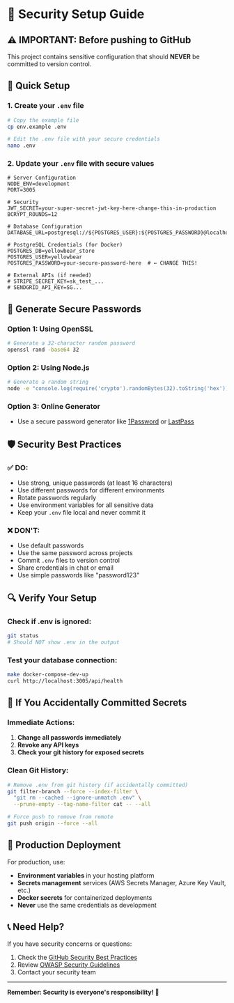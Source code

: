 # 🔐 Security Setup Guide

## ⚠️ **IMPORTANT: Before pushing to GitHub**

This project contains sensitive configuration that should **NEVER** be committed to version control.

## 🚀 **Quick Setup**

### 1. **Create your `.env` file**

```bash
# Copy the example file
cp env.example .env

# Edit the .env file with your secure credentials
nano .env
```

### 2. **Update your `.env` file with secure values**

```env
# Server Configuration
NODE_ENV=development
PORT=3005

# Security
JWT_SECRET=your-super-secret-jwt-key-here-change-this-in-production
BCRYPT_ROUNDS=12

# Database Configuration
DATABASE_URL=postgresql://${POSTGRES_USER}:${POSTGRES_PASSWORD}@localhost:5432/${POSTGRES_DB}

# PostgreSQL Credentials (for Docker)
POSTGRES_DB=yellowbear_store
POSTGRES_USER=yellowbear
POSTGRES_PASSWORD=your-secure-password-here  # ← CHANGE THIS!

# External APIs (if needed)
# STRIPE_SECRET_KEY=sk_test_...
# SENDGRID_API_KEY=SG...
```

## 🔑 **Generate Secure Passwords**

### **Option 1: Using OpenSSL**

```bash
# Generate a 32-character random password
openssl rand -base64 32
```

### **Option 2: Using Node.js**

```bash
# Generate a random string
node -e "console.log(require('crypto').randomBytes(32).toString('hex'))"
```

### **Option 3: Online Generator**

- Use a secure password generator like [1Password](https://1password.com/) or [LastPass](https://www.lastpass.com/)

## 🛡️ **Security Best Practices**

### ✅ **DO:**

- Use strong, unique passwords (at least 16 characters)
- Use different passwords for different environments
- Rotate passwords regularly
- Use environment variables for all sensitive data
- Keep your `.env` file local and never commit it

### ❌ **DON'T:**

- Use default passwords
- Use the same password across projects
- Commit `.env` files to version control
- Share credentials in chat or email
- Use simple passwords like "password123"

## 🔍 **Verify Your Setup**

### **Check if .env is ignored:**

```bash
git status
# Should NOT show .env in the output
```

### **Test your database connection:**

```bash
make docker-compose-dev-up
curl http://localhost:3005/api/health
```

## 🚨 **If You Accidentally Committed Secrets**

### **Immediate Actions:**

1. **Change all passwords immediately**
2. **Revoke any API keys**
3. **Check your git history for exposed secrets**

### **Clean Git History:**

```bash
# Remove .env from git history (if accidentally committed)
git filter-branch --force --index-filter \
  "git rm --cached --ignore-unmatch .env" \
  --prune-empty --tag-name-filter cat -- --all

# Force push to remove from remote
git push origin --force --all
```

## 🔧 **Production Deployment**

For production, use:

- **Environment variables** in your hosting platform
- **Secrets management** services (AWS Secrets Manager, Azure Key Vault, etc.)
- **Docker secrets** for containerized deployments
- **Never** use the same credentials as development

## 📞 **Need Help?**

If you have security concerns or questions:

1. Check the [GitHub Security Best Practices](https://docs.github.com/en/github/authenticating-to-github/keeping-your-account-and-data-secure)
2. Review [OWASP Security Guidelines](https://owasp.org/www-project-top-ten/)
3. Contact your security team

---

**Remember: Security is everyone's responsibility! 🔐**
